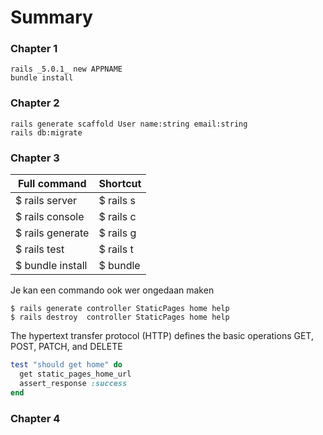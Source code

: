 # Summary




### Chapter 1
```
rails _5.0.1_ new APPNAME
bundle install
```

### Chapter 2
```
rails generate scaffold User name:string email:string
rails db:migrate
```

### Chapter 3
Full command	| Shortcut
--- | ---
$ rails server |	$ rails s
$ rails console	| $ rails c
$ rails generate	| $ rails g
$ rails test	| $ rails t
$ bundle install	| $ bundle

Je kan een commando ook wer ongedaan maken
```
$ rails generate controller StaticPages home help
$ rails destroy  controller StaticPages home help
```

The hypertext transfer protocol (HTTP) defines the basic operations
GET, POST, PATCH, and DELETE

``` ruby
test "should get home" do
  get static_pages_home_url
  assert_response :success
end
```


### Chapter 4
